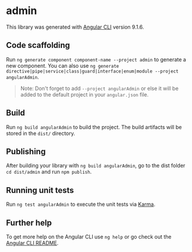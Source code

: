 # admin

This library was generated with [Angular CLI](https://github.com/angular/angular-cli) version 9.1.6.

## Code scaffolding

Run `ng generate component component-name --project admin` to generate a new component. You can also use `ng generate directive|pipe|service|class|guard|interface|enum|module --project angularAdmin`.
> Note: Don't forget to add `--project angularAdmin` or else it will be added to the default project in your `angular.json` file. 

## Build

Run `ng build angularAdmin` to build the project. The build artifacts will be stored in the `dist/` directory.

## Publishing

After building your library with `ng build angularAdmin`, go to the dist folder `cd dist/admin` and run `npm publish`.

## Running unit tests

Run `ng test angularAdmin` to execute the unit tests via [Karma](https://karma-runner.github.io).

## Further help

To get more help on the Angular CLI use `ng help` or go check out the [Angular CLI README](https://github.com/angular/angular-cli/blob/master/README.md).
